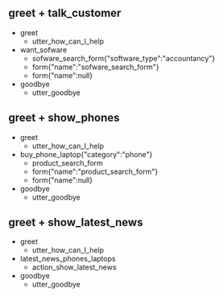## greet + talk_customer
* greet
  - utter_how_can_I_help
* want_sofware
  - sofware_search_form{"software_type":"accountancy"}
  - form{"name":"sofware_search_form"}
  - form{"name":null}
* goodbye
  - utter_goodbye

## greet + show_phones
* greet
  - utter_how_can_I_help
* buy_phone_laptop{"category":"phone"}
  - product_search_form
  - form{"name":"product_search_form"}
  - form{"name":null}
* goodbye
  - utter_goodbye


## greet + show_latest_news
* greet
  - utter_how_can_I_help
* latest_news_phones_laptops
  - action_show_latest_news
* goodbye
  - utter_goodbye

